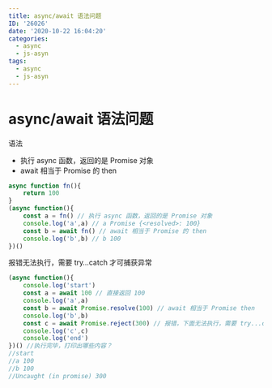 ```yaml
---
title: async/await 语法问题
ID: '26026'
date: '2020-10-22 16:04:20'
categories:
  - async
  - js-asyn
tags:
  - async
  - js-asyn
---
```


# async/await 语法问题

语法

- 执行 async 函数，返回的是 Promise 对象
- await 相当于 Promise 的 then

``` js 
async function fn(){
    return 100
}
(async function(){
    const a = fn() // 执行 async 函数，返回的是 Promise 对象
    console.log('a',a) // a Promise {<resolved>: 100}
    const b = await fn() // await 相当于 Promise 的 then
    console.log('b',b) // b 100
})()
```

报错无法执行，需要 try…catch 才可捕获异常

``` js 
(async function(){
    console.log('start')
    const a = await 100 // 直接返回 100
    console.log('a',a)
    const b = await Promise.resolve(100) // await 相当于 Promise then
    console.log('b',b)
    const c = await Promise.reject(300) // 报错，下面无法执行，需要 try...catch
    console.log('c',c)
    console.log('end')
})() //执行完毕，打印出哪些内容？
//start
//a 100
//b 100
//Uncaught (in promise) 300
```
 
 
 
 
 
 
 
 
 
 
 
 
 
 
 
 
 
 
 
